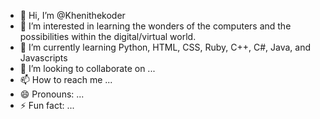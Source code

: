 - 👋 Hi, I’m @Khenithekoder
- 👀 I’m interested in learning the wonders of the computers and the possibilities within the digital/virtual world.
- 🌱 I’m currently learning Python, HTML, CSS, Ruby, C++, C#, Java, and Javascripts
- 💞️ I’m looking to collaborate on ...
- 📫 How to reach me ...
- 😄 Pronouns: ...
- ⚡ Fun fact: ...

<!---
Khenithekoder/Khenithekoder is a ✨ special ✨ repository because its `README.md` (this file) appears on your GitHub profile.
You can click the Preview link to take a look at your changes.
--->

